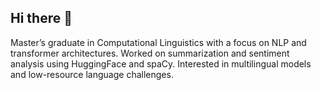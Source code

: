 ## Hi there 👋

Master’s graduate in Computational Linguistics with a focus on NLP and transformer architectures.
Worked on summarization and sentiment analysis using HuggingFace and spaCy.
Interested in multilingual models and low-resource language challenges.
